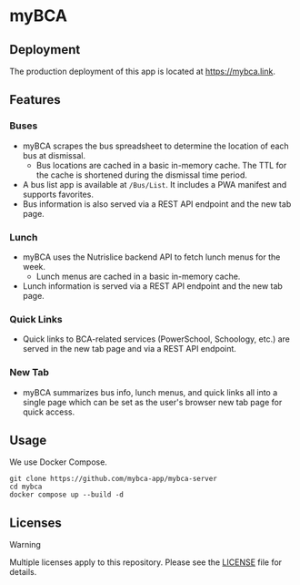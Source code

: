 # myBCA

## Deployment

The production deployment of this app is located at <https://mybca.link>.

## Features

### Buses

- myBCA scrapes the bus spreadsheet to determine the location of each bus at
  dismissal.
  - Bus locations are cached in a basic in-memory cache. The TTL for the cache
    is shortened during the dismissal time period.
- A bus list app is available at `/Bus/List`. It includes a PWA manifest and
  supports favorites.
- Bus information is also served via a REST API endpoint and the new tab page.

### Lunch

- myBCA uses the Nutrislice backend API to fetch lunch menus for the week.
  - Lunch menus are cached in a basic in-memory cache.
- Lunch information is served via a REST API endpoint and the new tab page.

### Quick Links

- Quick links to BCA-related services (PowerSchool, Schoology, etc.) are served
  in the new tab page and via a REST API endpoint.

### New Tab

- myBCA summarizes bus info, lunch menus, and quick links all into a single page
  which can be set as the user's browser new tab page for quick access.

## Usage

We use Docker Compose.

```shell
git clone https://github.com/mybca-app/mybca-server
cd mybca
docker compose up --build -d
```

## Licenses

> [!WARNING]
> Multiple licenses apply to this repository.
> Please see the [LICENSE](LICENSE) file for details.